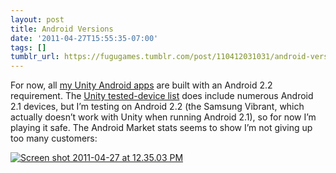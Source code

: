 ```yaml
---
layout: post
title: Android Versions
date: '2011-04-27T15:55:35-07:00'
tags: []
tumblr_url: https://fugugames.tumblr.com/post/110412031031/android-versions
---
```

For now, all [my Unity Android apps](https://market.android.com/developer?pub=Technicat,+LLC) are built with an Android 2.2 requirement. The [Unity tested-device list](http://unity3d.com/support/documentation/Manual/Android-Devices%20That%20Have%20Been%20Tested.html) does include numerous Android 2.1 devices, but I’m testing on Android 2.2 (the Samsung Vibrant, which actually doesn’t work with Unity when running Android 2.1), so for now I’m playing it safe. The Android Market stats seems to show I’m not giving up too many customers:

[![](http://itshardtofondlepenguins.com/wp-content/uploads/2011/04/Screen-shot-2011-04-27-at-12.35.03-PM.png "Screen shot 2011-04-27 at 12.35.03 PM")](http://itshardtofondlepenguins.com/wp-content/uploads/2011/04/Screen-shot-2011-04-27-at-12.35.03-PM.png)

